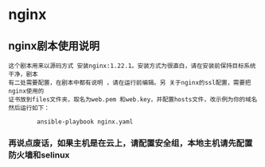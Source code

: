 # nginx

## nginx剧本使用说明

    这个剧本用来以源码方式 安装nginx:1.22.1。安装方式为很直白，请在安装前保持目标系统干净，剧本
    有二处需要配置，在剧本中都有说明 ，请在运行前编辑。另 关于nginx的ssl配置，需要把nginx使用的
    证书放到files文件夹，取名为web.pem 和web.key，并配置hosts文件，改示例为你的域名
    然后运行如下：


```shell
        ansible-playbook nginx.yaml
```

### 再说点废话，如果主机是在云上，请配置安全组，本地主机请先配置防火墙和selinux